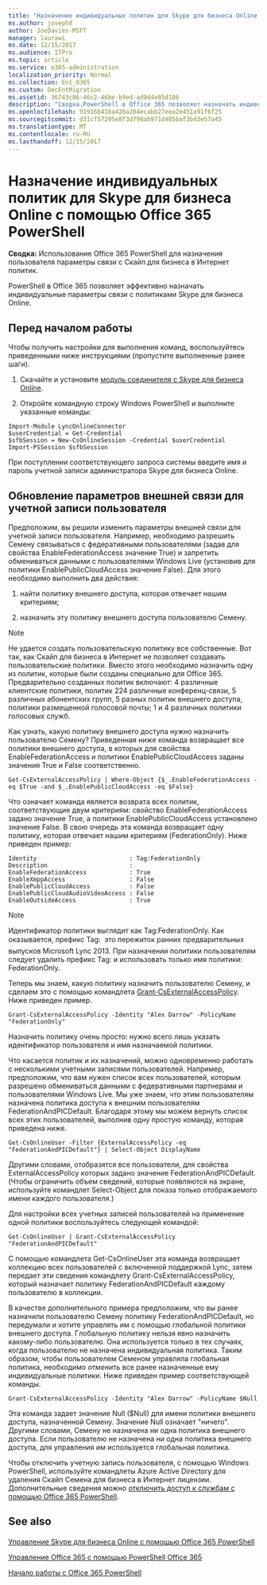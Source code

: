 ```yaml
---
title: "Назначение индивидуальных политик для Skype для бизнеса Online с помощью Office 365 PowerShell"
ms.author: josephd
author: JoeDavies-MSFT
manager: laurawi
ms.date: 12/15/2017
ms.audience: ITPro
ms.topic: article
ms.service: o365-administration
localization_priority: Normal
ms.collection: Ent_O365
ms.custom: DecEntMigration
ms.assetid: 36743c86-46c2-46be-b9ed-ad9d4e85d186
description: "Сводка.PowerShell в Office 365 позволяет назначать индивидуальные параметры связи с политиками Skype для бизнеса Online."
ms.openlocfilehash: 91916b41ba420a204ecabb27eea2e451a91f6f25
ms.sourcegitcommit: d31cf57295e8f3d798ab971d405baf3bd3eb7a45
ms.translationtype: MT
ms.contentlocale: ru-RU
ms.lasthandoff: 12/15/2017
---
```

# <a name="assign-per-user-skype-for-business-online-policies-with-office-365-powershell"></a>Назначение индивидуальных политик для Skype для бизнеса Online с помощью Office 365 PowerShell

 **Сводка:** Использование Office 365 PowerShell для назначения пользователя параметры связи с Скайп для бизнеса в Интернет политик.
  
PowerShell в Office 365 позволяет эффективно назначать индивидуальные параметры связи с политиками Skype для бизнеса Online.
  
## <a name="before-you-begin"></a>Перед началом работы

Чтобы получить настройки для выполнения команд, воспользуйтесь приведенными ниже инструкциями (пропустите выполненные ранее шаги).
  
1. Скачайте и установите [ модуль соединителя с Skype для бизнеса Online](https://www.microsoft.com/en-us/download/details.aspx?id=39366).
    
2. Откройте командную строку Windows PowerShell и выполните указанные команды: 
    
  ```
  Import-Module LyncOnlineConnector
$userCredential = Get-Credential
$sfbSession = New-CsOnlineSession -Credential $userCredential
Import-PSSession $sfbSession
  ```
При поступлении соответствующего запроса системы введите имя и пароль учетной записи администратора Skype для бизнеса Online.
    
## <a name="updating-external-communication-settings-for-a-user-account"></a>Обновление параметров внешней связи для учетной записи пользователя

Предположим, вы решили изменить параметры внешней связи для учетной записи пользователя. Например, необходимо разрешить Семену связываться с федеративными пользователями (задав для свойства EnableFederationAccess значение True) и запретить обмениваться данными с пользователями Windows Live (установив для политики EnablePublicCloudAccess значение False). Для этого необходимо выполнить два действия:
  
1. найти политику внешнего доступа, которая отвечает нашим критериям;
    
2. назначить эту политику внешнего доступа пользователю Семену.
    
> [!NOTE]
>  Не удается создать пользовательскую политику все собственные. Вот так, как Скайп для бизнеса в Интернет не позволяет создавать пользовательские политики. Вместо этого необходимо назначить одну из политик, которые были созданы специально для Office 365. Предварительно созданных политик включают: 4 различные клиентские политики, политик 224 различные конференц-связи, 5 различных абонентских групп, 5 разных политик внешнего доступа, политики размещенной голосовой почты; 1 и 4 различных политики голосовых служб.
  
Как узнать, какую политику внешнего доступа нужно назначить пользователю Семену? Приведенная ниже команда возвращает все политики внешнего доступа, в которых для свойства EnableFederationAccess и политики EnablePublicCloudAccess заданы значения True и False соответственно.
  
```
Get-CsExternalAccessPolicy | Where-Object {$_.EnableFederationAccess -eq $True -and $_.EnablePublicCloudAccess -eq $False}
```

Что означает команда является возврата всех политик, соответствующие двум критериям: свойство EnableFederationAccess задано значение True, а политики EnablePublicCloudAccess установлено значение False. В свою очередь эта команда возвращает одну политику, которая отвечает нашим критериям (FederationOnly). Ниже приведен пример:
  
```
Identity                          : Tag:FederationOnly
Description                       :
EnableFederationAccess            : True
EnableXmppAccess                  : False
EnablePublicCloudAccess           : False
EnablePublicCloudAudioVideoAccess : False
EnableOutsideAccess               : True
```

> [!NOTE]
> Идентификатор политики выглядит как Tag:FederationOnly. Как оказывается, префикс Tag:  это пережиток ранних предварительных выпусков Microsoft Lync 2013. При назначении политики пользователям следует удалить префикс Tag: и использовать только имя политики: FederationOnly. 
  
Теперь мы знаем, какую политику назначить пользователю Семену, и сделаем это с помощью командлета [Grant-CsExternalAccessPolicy](https://go.microsoft.com/fwlink/?LinkId=523974). Ниже приведен пример.
  
```
Grant-CsExternalAccessPolicy -Identity "Alex Darrow" -PolicyName "FederationOnly"
```

Назначить политику очень просто: нужно всего лишь указать идентификатор пользователя и имя назначаемой политики. 
  
Что касается политик и их назначений, можно одновременно работать с несколькими учетными записями пользователей. Например, предположим, что вам нужен список всех пользователей, которым разрешено обмениваться данными с федеративными партнерами и пользователями Windows Live. Мы уже знаем, что этим пользователям назначена политика доступа к внешним пользователям FederationAndPICDefault. Благодаря этому мы можем вернуть список всех этих пользователей, выполнив одну простую команду, которая приведена ниже.
  
```
Get-CsOnlineUser -Filter {ExternalAccessPolicy -eq "FederationAndPICDefault"} | Select-Object DisplayName
```

Другими словами, отобразятся все пользователи, для свойства ExternalAccessPolicy которых задано значение FederationAndPICDefault. (Чтобы ограничить объем сведений, которые появляются на экране, используйте командлет Select-Object для показа только отображаемого имени каждого пользователя.) 
  
Для настройки всех учетных записей пользователей на применение одной политики воспользуйтесь следующей командой:
  
```
Get-CsOnlineUser | Grant-CsExternalAccessPolicy "FederationAndPICDefault"
```

С помощью командлета Get-CsOnlineUser эта команда возвращает коллекцию всех пользователей с включенной поддержкой Lync, затем передает эти сведения командлету Grant-CsExternalAccessPolicy, который назначает политику FederationAndPICDefault каждому пользователю в коллекции.
  
В качестве дополнительного примера предположим, что вы ранее назначили пользователю Семену политику FederationAndPICDefault, но передумали и хотите управлять им с помощью глобальной политики внешнего доступа. Глобальную политику нельзя явно назначить какому-либо пользователю. Она используется только в тех случаях, когда пользователю не назначена индивидуальная политика. Таким образом, чтобы пользователем Семеном управляла глобальная политика, необходимо  *отменить*  все ранее назначенные ему индивидуальные политики. Ниже приведен пример соответствующей команды.
  
```
Grant-CsExternalAccessPolicy -Identity "Alex Darrow" -PolicyName $Null
```

Эта команда задает значение Null ($Null) для имени политики внешнего доступа, назначенной Семену. Значение Null означает "ничего". Другими словами, Семену не назначена ни одна политика внешнего доступа. Если пользователю не назначена ни одна политика внешнего доступа, для управления им используется глобальная политика.
  
Чтобы отключить учетную запись пользователя, с помощью Windows PowerShell, используйте командлеты Azure Active Directory для удаления Скайп Семена для бизнеса в Интернет лицензии. Дополнительные сведения можно [отключить доступ к службам с помощью Office 365 PowerShell](assign-licenses-to-user-accounts-with-office-365-powershell.md).
  
## <a name="see-also"></a>See also

#### 

[Управление Skype для бизнеса Online с помощью Office 365 PowerShell](manage-skype-for-business-online-with-office-365-powershell.md)
  
[Управление Office 365 с помощью PowerShell Office 365](manage-office-365-with-office-365-powershell.md)
  
[Начало работы с Office 365 PowerShell](getting-started-with-office-365-powershell.md)

